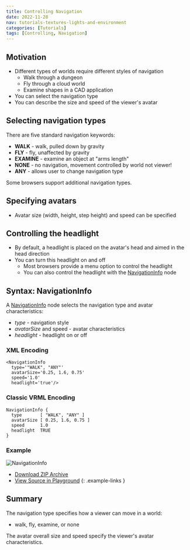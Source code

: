 ```yaml
---
title: Controlling Navigation
date: 2022-11-28
nav: tutorials-textures-lights-and-environment
categories: [Tutorials]
tags: [Controlling, Navigation]
---
```

## Motivation

- Different types of worlds require different styles of navigation
  - Walk through a dungeon
  - Fly through a cloud world
  - Examine shapes in a CAD application
- You can select the navigation type
- You can describe the size and speed of the viewer's avatar

## Selecting navigation types

There are five standard navigation keywords:

- **WALK** - walk, pulled down by gravity
- **FLY** - fly, unaffected by gravity
- **EXAMINE** - examine an object at "arms length"
- **NONE** - no navigation, movement controlled by world not viewer!
- **ANY** - allows user to change navigation type

Some browsers support additional navigation types.

## Specifying avatars

- Avatar size (width, height, step height) and speed can be specified

## Controlling the headlight

- By default, a headlight is placed on the avatar's head and aimed in the head direction
- You can turn this headlight on and off
  - Most browsers provide a menu option to control the headlight
  - You can also control the headlight with the [NavigationInfo](/x_ite/components/navigation/navigationinfo/) node

## Syntax: NavigationInfo

A [NavigationInfo](/x_ite/components/navigation/navigationinfo/) node selects the navigation type and avatar characteristics:

- *type* - navigation style
- *avatarSize* and speed - avatar characteristics
- *headlight* - headlight on or off

### XML Encoding

```x3d
<NavigationInfo
  type='"WALK", "ANY"'
  avatarSize='0.25, 1.6, 0.75'
  speed='1.0'
  headlight='true'/>
```

### Classic VRML Encoding

```vrml
NavigationInfo {
  type       [ "WALK", "ANY" ]
  avatarSize [ 0.25, 1.6, 0.75 ]
  speed      1.0
  headlight  TRUE
}
```

### Example

<x3d-canvas src="https://create3000.github.io/media/tutorials/scenes/navigation1/navigation1.x3dv">
  <img src="https://create3000.github.io/media/tutorials/scenes/navigation1/screenshot.avif" alt="NavigationInfo"/>
</x3d-canvas>

- [Download ZIP Archive](https://create3000.github.io/media/tutorials/scenes/navigation1/navigation1.zip)
- [View Source in Playground](/x_ite/playground/?url=https://create3000.github.io/media/tutorials/scenes/navigation1/navigation1.x3dv)
{: .example-links }

## Summary

The navigation type specifies how a viewer can move in a world:

- walk, fly, examine, or none

The avatar overall size and speed specify the viewer's avatar characteristics.
